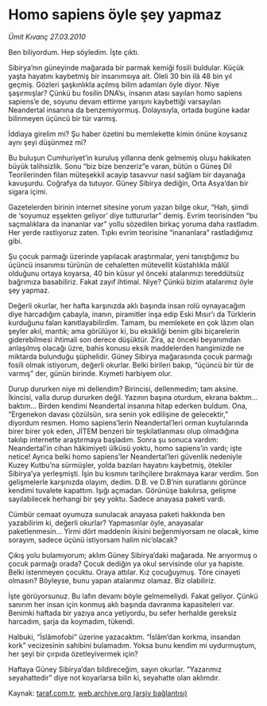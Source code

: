 # Homo sapiens öyle şey yapmaz

*Ümit Kıvanç 27.03.2010*

<div class="yazi"><p>Ben biliyordum. Hep söyledim. İşte çıktı.</p>
<p>Sibirya’nın güneyinde mağarada bir parmak kemiği fosili buldular. Küçük yaşta hayatını kaybetmiş bir insanımsıya ait. Öleli 30 bin ilâ 48 bin yıl geçmiş. Gözleri şaşkınlıkla açılmış bilim adamları öyle diyor. Niye şaşırmışlar? Çünkü bu fosilin DNA’sı, insanın atası sayılan homo sapiens sapiens’e de, soyunu devam ettirme yarışını kaybettiği varsayılan Neandertal insanına da benzemiyormuş. Dolayısıyla, ortada bugüne kadar bilinmeyen üçüncü bir tür varmış.</p>
<p>İddiaya girelim mi? Şu haber özetini bu memlekette kimin önüne koysanız aynı şeyi düşünmez mi?</p>
<p>Bu buluşun Cumhuriyet’in kuruluş yıllarına denk gelmemiş oluşu hakikaten büyük talihsizlik. Sonu “biz bize benzeriz”e varan, bütün o Güneş Dil Teorilerinden filan müteşekkil acayip tasavvur nasıl sağlam bir dayanağa kavuşurdu. Coğrafya da tutuyor. Güney Sibirya dediğin, Orta Asya’dan bir sigara içimi.</p>
<p>Gazetelerden birinin internet sitesine yorum yazan bilge okur, “Hah, şimdi de ‘soyumuz eşşekten geliyor’ diye tuttururlar” demiş. Evrim teorisinden “bu saçmalıklara da inananlar var” yollu sözedilen birkaç yoruma daha rastladım. Her yerde rastlıyoruz zaten. Tıpkı evrim teorisine “inananlara” rastladığımız gibi.</p>
<p>Şu çocuk parmağı üzerinde yapılacak araştırmalar, yeni tanıştığımız bu üçüncü insanımsı türünün de cehaletten mütevellit küstahlıkla mâlûl olduğunu ortaya koyarsa, 40 bin küsur yıl önceki atalarımızı tereddütsüz bağrımıza basabiliriz. Fakat zayıf ihtimal. Niye? Çünkü bizim atalarımız öyle şey yapmaz.</p>
<p>Değerli okurlar, her hafta karşınızda aklı başında insan rolü oynayacağım diye harcadığım çabayla, inanın, piramitler inşa edip Eski Mısır’ı da Türklerin kurduğunu falan kanıtlayabilirdim. Tamam, bu memlekete en çok lâzım olan şeyler akıl, mantık; ama görülüyor ki, bu eksikliği benim gibi biçarelerin giderebilmesi ihtimali son derece düşüktür. Zira, az önceki beyanımdan anlaşılmış olacağı üzre, bahis konusu eksik maddelerden hangimizde ne miktarda bulunduğu şüphelidir. Güney Sibirya mağarasında çocuk parmağı fosili olmak istiyorum, değerli okurlar. Belki birileri bakıp, “üçüncü bir tür de varmış” der, günün birinde. Kıymeti harbiyem olur. </p>
<p>Durup dururken niye mi dellendim? Birincisi, dellenmedim; tam aksine. İkincisi, valla durup dururken değil. Yazının başına oturdum, ekrana baktım... baktım... Birden kendimi Neandertal insanına hitap ederken buldum. Ona, “Ergenekon davası çözülsün, sıra senin yok edilişine de gelecektir,” diyordum resmen. Homo sapiens’lerin Neandertal’leri orman kuytularında birer birer yok eden, JİTEM benzeri bir teşkilatlanması olup olmadığına takılıp internette araştırmaya başladım. Sonra şu sonuca vardım: Neandertal’in cihan hâkimiyeti ülküsü yoktu, homo sapiens’in vardı; işte netice! Ayrıca belki homo sapiens’ler Neandertal’leri güvenlik nedeniyle Kuzey Kutbu’na sürmüşler, yolda bazıları hayatını kaybetmiş, ötekiler Sibirya’ya yerleşmişti. İşin bu kısmını tarihçilere bırakmaya karar verdim. Son gelişmelerle karşınızda olayım, dedim. D.B. ve D.B’nin suratlarını görünce kendimi tuvalete kapattım. Işığı açmadan. Görünüşe bakılırsa, gelişme sayılabilecek herhangi bir şey yoktu. Sadece anayasa paketi vardı.</p>
<p>Cümbür cemaat oyumuza sunulacak anayasa paketi hakkında ben yazabilirim ki, değerli okurlar? Yapmasınlar öyle, anayasalar paketlenmesin... Yirmi dört maddenin ikisini beğenmiyorsam ne olacak, kime sorayım, sadece üçünü istiyorsam halim nic’olacak?</p>
<p>Çıkış yolu bulamıyorum; aklım Güney Sibirya’daki mağarada. Ne arıyormuş o çocuk parmağı orada? Çocuk dediğin ya okul servisinde olur ya hapiste. Belki istenmeyen çocuktu. Oraya attılar. Kız çocuğuymuş. Töre cinayeti olmasın? Böyleyse, bunu yapan atalarımız olamaz. Biz olabiliriz. </p>
<p>İşte görüyorsunuz. Bu lafın devamı böyle gelmemeliydi. Fakat geliyor. Çünkü sanırım her insan için konmuş aklı başında davranma kapasiteleri var. Benimki haftada bir yazıya anca yetiyordu, bu sefer herhalde gereksiz harcadım, şarja da koymadım, tükendi. </p>
<p>Halbuki, “İslâmofobi” üzerine yazacaktım. “İslâm’dan korkma, insandan kork” vecizesinin sahibini bulamadım. Yoksa bunu kendim mi uydurmuştum, her şeyi bir çırpıda özetleyivermek için?</p>
<p>Haftaya Güney Sibirya’dan bildireceğim, sayın okurlar. “Yazarımız seyahattedir” diye not koyarlarsa bilin ki, seyahatte olan aklımdır.</p></div>

Kaynak: [taraf.com.tr](http://www.taraf.com.tr:80/makale/10634.htm), [web.archive.org (arşiv bağlantısı)](http://web.archive.org/web/20100330192533/http://www.taraf.com.tr:80/makale/10634.htm)
